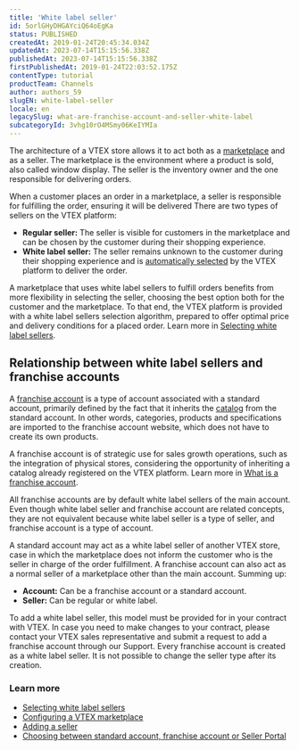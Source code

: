 ```yaml
---
title: 'White label seller'
id: 5orlGHyDHGAYciQ64oEgKa
status: PUBLISHED
createdAt: 2019-01-24T20:45:34.034Z
updatedAt: 2023-07-14T15:15:56.338Z
publishedAt: 2023-07-14T15:15:56.338Z
firstPublishedAt: 2019-01-24T22:03:52.175Z
contentType: tutorial
productTeam: Channels
author: authors_59
slugEN: white-label-seller
locale: en
legacySlug: what-are-franchise-account-and-seller-white-label
subcategoryId: 3vhg10rO4MSmy06KeIYMIa
---
```


The architecture of a VTEX store allows it to act both as a [marketplace](/en/tutorial/estrategias-de-marketplace-na-vtex--tutorials_402) and as a seller. The marketplace is the environment where a product is sold, also called window display. The seller is the inventory owner and the one responsible for delivering orders.

When a customer places an order in a marketplace, a seller is responsible for fulfilling the order, ensuring it will be delivered There are two types of sellers on the VTEX platform:

- **Regular seller:** The seller is visible for customers in the marketplace and can be chosen by the customer during their shopping experience.
- **White label seller:** The seller remains unknown to the customer during their shopping experience and is [automatically selected](/en/tutorial/algoritmo-de-selecao-de-sellers-white-label--3MemNQ4pKkWCpMdzI27AHa) by the VTEX platform to deliver the order. 

A marketplace that uses white label sellers to fulfill orders benefits from more flexibility in selecting the seller, choosing the best option both for the customer and the marketplace. To that end, the VTEX platform is provided with a white label sellers selection algorithm, prepared to offer optimal price and delivery conditions for a placed order. Learn more in [Selecting white label sellers](/en/tutorial/algoritmo-de-selecao-de-sellers-white-label--3MemNQ4pKkWCpMdzI27AHa).

## Relationship between white label sellers and franchise accounts 

A [franchise account](/en/tutorial/what-is-a-franchise-account--kWQC6RkFSCUFGgY5gSjdl) is a type of account associated with a standard account, primarily defined by the fact that it inherits the [catalog](/en/tracks/catalogo-101--5AF0XfnjfWeopIFBgs3LIQ/7kz4uWVq6NoaOdUpiJv4PR) from the standard account. In other words, categories, products and specifications are imported to the franchise account website, which does not have to create its own products.

A franchise account is of strategic use for sales growth operations, such as the integration of physical stores, considering the opportunity of inheriting a catalog already registered on the VTEX platform. Learn more in [What is a franchise account](/en/tutorial/what-is-a-franchise-account--kWQC6RkFSCUFGgY5gSjdl).

<div class = "alert alert-info">
All franchise accounts are by default white label sellers of the main account. Even though white label seller and franchise account are related concepts, they are not equivalent because white label seller is a type of seller, and franchise account is a type of account.
</div>

A standard account may act as a white label seller of another VTEX store, case in which the marketplace does not inform the customer who is the seller in charge of the order fulfillment. A franchise account can also act as a normal seller of a marketplace other than the main account. Summing up:

- **Account:** Can be a franchise account or a standard account.
- **Seller:** Can be regular or white label.

<div class = "alert alert-info">
To add a white label seller, this model must be provided for in your contract with VTEX. In case you need to make changes to your contract, please contact your VTEX sales representative and submit a request to add a franchise account through our Support. Every franchise account is created as a white label seller. It is not possible to change the seller type after its creation.
  </div>

### Learn more

- [Selecting white label sellers](/en/tutorial/algoritmo-de-selecao-de-sellers-white-label--3MemNQ4pKkWCpMdzI27AHa)
- [Configuring a VTEX marketplace](/en/tutorial/configurar-marketplace-vtex--7splyp5MqIyt2Iyz5jsNzb)
- [Adding a seller](/en/tutorial/adicionar-seller--tutorials_392)
- [Choosing between standard account, franchise account or Seller Portal](/en/tutorial/escolher-entre-conta-padrao-conta-franquia-ou-seller-portal--4S90HzzhMyZESsHqrnUs78)

